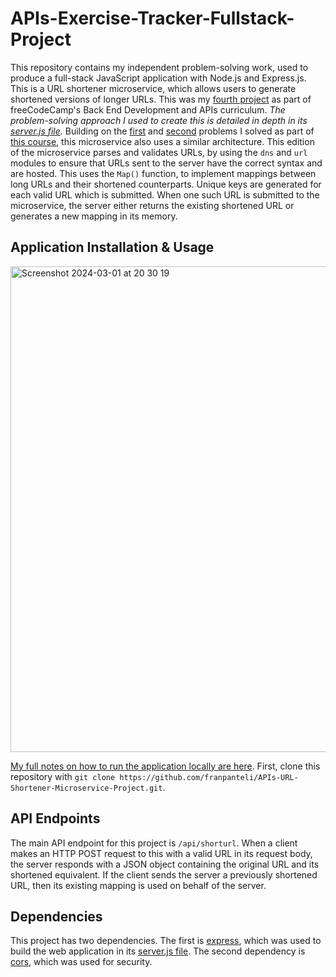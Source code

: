 # APIs-Exercise-Tracker-Fullstack-Project

This repository contains my independent problem-solving work, used to produce a full-stack JavaScript application with Node.js and Express.js. This is a URL shortener microservice, which allows users to generate shortened versions of longer URLs. This was my [fourth project](https://www.freecodecamp.org/learn/back-end-development-and-apis/back-end-development-and-apis-projects/exercise-tracker) as part of freeCodeCamp's Back End Development and APIs curriculum. *The problem-solving approach I used to create this is detailed in depth in its [server.js file](https://github.com/franpanteli/APIs-URL-Shortener-Microservice-Project/blob/main/server.js).* Building on the [first](https://github.com/franpanteli/APIs-Timestamp-Microservice-Project) and [second](https://github.com/franpanteli/APIs-Request-Header-Parser-Microservice-Project) problems I solved as part of [this course](https://www.freecodecamp.org/learn/back-end-development-and-apis/#mongodb-and-mongoose), this microservice also uses a similar architecture. This edition of the microservice parses and validates URLs, by using the `dns` and `url` modules to ensure that URLs sent to the server have the correct syntax and are hosted. This uses the `Map()` function, to implement mappings between long URLs and their shortened counterparts. Unique keys are generated for each valid URL which is submitted. When one such URL is submitted to the microservice, the server either returns the existing shortened URL or generates a new mapping in its memory.

## Application Installation & Usage
<img width="777" alt="Screenshot 2024-03-01 at 20 30 19" src="https://github.com/franpanteli/APIs-Exercise-Tracker-Fullstack-Project/assets/131474705/9f015c99-c72a-4c66-a309-8773856a3071">

[My full notes on how to run the application locally are here](https://github.com/franpanteli/APIs-URL-Shortener-Microservice-Project/blob/main/launching-the-app-locally.txt). First, clone this repository with `git clone https://github.com/franpanteli/APIs-URL-Shortener-Microservice-Project.git`.

## API Endpoints

The main API endpoint for this project is `/api/shorturl`. When a client makes an HTTP POST request to this with a valid URL in its request body, the server responds with a JSON object containing the original URL and its shortened equivalent. If the client sends the server a previously shortened URL, then its existing mapping is used on behalf of the server.

## Dependencies

This project has two dependencies. The first is [express](https://www.npmjs.com/package/express), which was used to build the web application in its [server.js file](https://github.com/franpanteli/APIs-Request-Header-Parser-Microservice-Project/blob/main/server.js). The second dependency is [cors](https://www.npmjs.com/package/cors), which was used for security.
